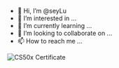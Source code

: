 - 👋 Hi, I’m @seyLu
- 👀 I’m interested in ...
- 🌱 I’m currently learning ...
- 💞️ I’m looking to collaborate on ...
- 📫 How to reach me ...

<!---
seyLu/seyLu is a ✨ special ✨ repository because its `README.md` (this file) appears on your GitHub profile.
You can click the Preview link to take a look at your changes.
--->
![CS50x Certificate](https://user-images.githubusercontent.com/98249191/158057800-e7249db4-f955-484e-9bec-9f4c56b73c4d.svg)
